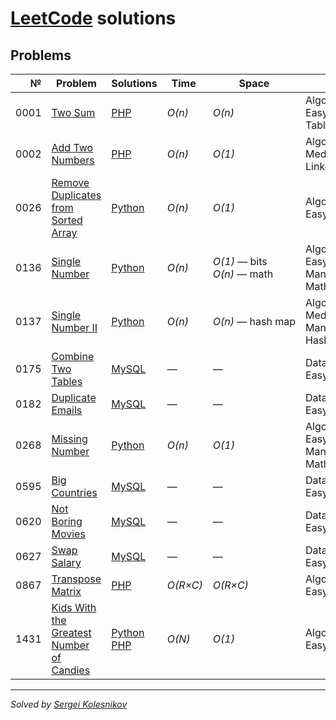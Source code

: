 # [LeetCode](https://leetcode.com/problemset/all/) solutions

## Problems
№    | Problem | Solutions | Time | Space | Tags
---: | ------- | --------- | ---- | ----- | ----
0001 | [Two Sum](https://leetcode.com/problems/two-sum) | [PHP](algorithms/two-sum.php) | _O(n)_ | _O(n)_ | Algorithms, Easy, Hash Table
0002 | [Add Two Numbers](https://leetcode.com/problems/add-two-numbers) | [PHP](algorithms/add-two-numbers.php) |  _O(n)_ | _O(1)_ | Algorithms, Medium, Linked List
0026 | [Remove Duplicates from Sorted Array](https://leetcode.com/problems/remove-duplicates-from-sorted-array) | [Python](algorithms/remove-duplicates-from-sorted-array.py) | _O(n)_ | _O(1)_ | Algorithms, Easy, Array
0136 | [Single Number](https://leetcode.com/problems/single-number/) | [Python](algorithms/single-number.py) | _O(n)_ | _O(1)_ — bits<br>_O(n)_ — math | Algorithms, Easy, Bit Manipulation, Math
0137 | [Single Number II](https://leetcode.com/problems/single-number-ii/) | [Python](algorithms/single-number-ii.py) | _O(n)_ | _O(n)_ — hash map | Algorithms, Medium, Bit Manipulation, Hash Map
0175 | [Combine Two Tables](https://leetcode.com/problems/combine-two-tables/) | [MySQL](databases/combine-two-tables.sql) | — | — | Databases, Easy
0182 | [Duplicate Emails](https://leetcode.com/problems/duplicate-emails/) | [MySQL](databases/duplicate-emails.sql) | — | — | Databases, Easy
0268 | [Missing Number](https://leetcode.com/problems/missing-number/) | [Python](algorithms/missing-number.py) | _O(n)_ | _O(1)_ | Algorithms, Easy, Bit Manipulation, Math
0595 | [Big Countries](https://leetcode.com/problems/big-countries/) | [MySQL](databases/big-countries.sql) | — | — | Databases, Easy
0620 | [Not Boring Movies](https://leetcode.com/problems/not-boring-movies/) | [MySQL](databases/not-boring-movies.sql) | — | — | Databases, Easy
0627 | [Swap Salary](https://leetcode.com/problems/swap-salary/) | [MySQL](databases/swap-salary.sql) | — | — | Databases, Easy
0867 | [Transpose Matrix](https://leetcode.com/problems/transpose-matrix) | [PHP](algorithms/transpose-matrix.php) | _O(R×C)_ | _O(R×C)_ | Algorithms, Easy, Array
1431 | [Kids With the Greatest Number of Candies](https://leetcode.com/problems/kids-with-the-greatest-number-of-candies) | [Python](algorithms/kids-with-the-greatest-number-of-candies.py)<br>[PHP](algorithms/kids-with-the-greatest-number-of-candies.php) | _O(N)_ | _O(1)_ | Algorithms, Easy, Array

---
_Solved by [Sergei Kolesnikov](https://github.com/win0err)_
